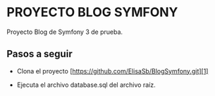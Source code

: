 PROYECTO BLOG SYMFONY
========================

Proyecto Blog de Symfony 3 de prueba.

Pasos a seguir
--------------

 * Clona el proyecto [https://github.com/ElisaSb/BlogSymfony.git][1]

 * Ejecuta el archivo database.sql del archivo raíz.

[1]:  https://github.com/ElisaSb/BlogSymfony.git
